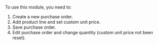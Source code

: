 To use this module, you need to:

1.  Create a new purchase order.
2.  Add product line and set custom unit price.
3.  Save purchase order.
4.  Edit purchase order and change quantity (custom unit price not been
    reset).
